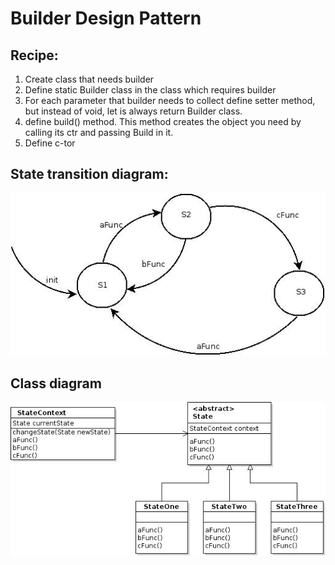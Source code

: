# Builder Design Pattern

## Recipe:

1. Create class that needs builder
2. Define static Builder class in the class which requires builder
3. For each parameter that builder needs to collect define setter method, but instead of void, let is always return Builder class.
4. define build() method. This method creates the object you need by calling its ctr and passing Build in it.
5. Define c-tor

## State transition diagram:
![alt tag](https://github.com/bozanarh/design_patterns/blob/master/statePattern/stateTransitions.jpg)

## Class diagram
![alt tag](https://github.com/bozanarh/design_patterns/blob/master/statePattern/statePatternClass.jpg)
